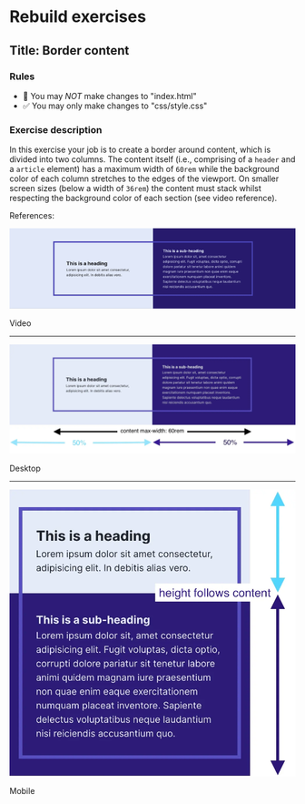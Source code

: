 # Rebuild exercises

## Title: Border content

### Rules

- 🚫 You may _NOT_ make changes to "index.html"
- ✅ You may only make changes to "css/style.css"

### Exercise description

In this exercise your job is to create a border around content, which is divided into two columns. The content itself (i.e., comprising of a `header` and a `article` element) has a maximum width of `60rem` while the background color of each column stretches to the edges of the viewport. On smaller screen sizes (below a width of `36rem`) the content must stack whilst respecting the background color of each section (see video reference).

References:

![Border content](readme-assets/border-content.gif "border content reference")

Video

---

![Border content](readme-assets/border-content.webp "border content")

Desktop

---

![Border content mobile](readme-assets/border-content-mobile.webp "border content mobile")

Mobile
